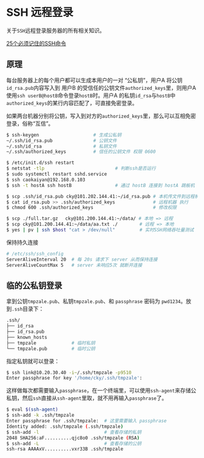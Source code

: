 # SSH 远程登录

关于`SSH`远程登录服务器的所有相关知识。

[25个必须记住的SSH命令](http://blog.urfix.com/25-ssh-commands-tricks/)

## 原理

每台服务器上的每个用户都可以生成本用户的一对 “公私钥”，用户A 将公钥`id_rsa.pub`内容写入到 用户B 的受信任的公钥文件`authorized_keys`里，则用户A使用`ssh userB@hostB`命令登录`hostB`时。用户A 的私钥`id_rsa`与`hostB`中`authorized_keys`的某行内容匹配了，可直接免密登录。

如果两台机器分别将公钥，写入到对方的`authorized_keys`里，那么可以互相免密登录，俗称“互信”。

```bash
$ ssh-keygen                    # 生成公私钥
~/.ssh/id_rsa.pub               # 公钥文件
~/.ssh/id_rsa                   # 私钥文件
~/.ssh/authorized_keys          # 信任的公钥文件 权限 0600
```

```bash
$ /etc/init.d/ssh restart
$ netstat -tlp                          # 判断ssh是否运行
$ sudo systemctl restart sshd.service
$ ssh caokaiyan@192.168.0.103
$ ssh -t hostA ssh hostB                # 通过 hostB 连接到 hostA 跳板机 
```

```bash
$ scp .ssh/id_rsa.pub cky@101.202.144.41:~/id_rsa.pub # 本机传文件到远程机器
$ cat id_rsa.pub >> .ssh/authorized_keys              # 远程机器 执行
$ chmod 600 .ssh/authorized_keys                      # 修改权限
```

```bash
$ scp ./full.tar.gz 　cky@101.200.144.41:~/data/ # 本地 => 远程
$ scp cky@101.200.144.41:~/data/aa.txt ./        # 远程 => 本地
$ yes | pv | ssh $host "cat > /dev/null"         # 实时SSH网络吞吐量测试
```

保持持久连接

```bash
# /etc/ssh/ssh_config
ServerAliveInterval 20  # 每 20s 请求下 server 从而保持连接
ServerAliveCountMax 5   # server 未响应5次 就断开连接
```


## 临的公私钥登录

拿到公钥`tmpzale.pub`、私钥`tmpzale.pub`、和 `passphrase` 密码为 `pwd1234`。放到`.ssh`目录下：

```bash
.ssh/
├── id_rsa
├── id_rsa.pub
├── known_hosts
├── tmpzale             # 临时私钥
└── tmpzale.pub         # 临时公钥
```

指定私钥就可以登录：

```bash
$ ssh link@10.20.30.40 -i~/.ssh/tmpzale -p9510
Enter passphrase for key '/home/cky/.ssh/tmpzale': 
```

这样做每次都需要输入`passphrase`，在一个终端里，可以使用`ssh-agent`来存储公私钥，然后`ssh`直接从`ssh-agent`里取，就不用再输入`passphrase`了。

```bash
$ eval $(ssh-agent)
$ ssh-add -k .ssh/tmpzale
Enter passphrase for .ssh/tmpzale:  # 这里需要输入 passphrase
Identity added: .ssh/tmpzale (.ssh/tmpzale)
$ ssh-add -l                        # 查看存储的私钥
2048 SHA256:aF..........qjc8o0 .ssh/tmpzale (RSA)
$ ssh-add -L                        # 查看存储的公钥
ssh-rsa AAAAxV..........vxr33B .ssh/tmpzale
```


















